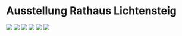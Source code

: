 # Ausstellung Rathaus Lichtensteig

![](images/exhibitions2/1.jpg)
![](images/exhibitions2/2.jpg)
![](images/exhibitions2/3.jpg)
![](images/exhibitions2/4.jpg)
![](images/exhibitions2/5.jpg)
![](images/exhibitions2/6.jpg)